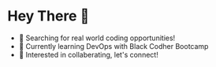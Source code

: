 # Hey There 👋

- 🔭 Searching for real world coding opportunities!
- 🌱 Currently learning DevOps with Black Codher Bootcamp
- 💬 Interested in collaberating, let's connect!
